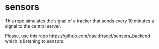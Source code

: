 # sensors

This repo simulates the signal of a tracker that sends every 10 minutes a signal to the central server.

Please, use this repo https://github.com/davidfradel/sensors_backend which is listening to sensors.
